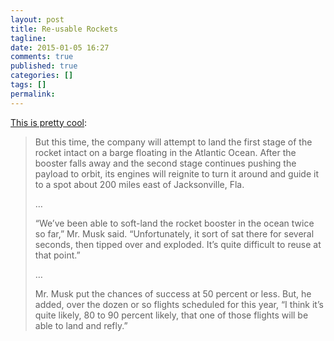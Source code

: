 ```yaml
---
layout: post
title: Re-usable Rockets
tagline:
date: 2015-01-05 16:27
comments: true
published: true
categories: []
tags: []
permalink:
---
```

[This is pretty cool](http://www.nytimes.com/2015/01/05/science/space/next-frontier-for-spacex-and-elon-musk-landing-a-rocket-on-earth.html):

> But this time, the company will attempt to land the first stage of the rocket intact on a barge floating in the Atlantic Ocean. After the booster falls away and the second stage continues pushing the payload to orbit, its engines will reignite to turn it around and guide it to a spot about 200 miles east of Jacksonville, Fla.
>
> …
>
> “We’ve been able to soft-land the rocket booster in the ocean twice so far,” Mr. Musk said. “Unfortunately, it sort of sat there for several seconds, then tipped over and exploded. It’s quite difficult to reuse at that point.”
>
> …
>
> Mr. Musk put the chances of success at 50 percent or less. But, he added, over the dozen or so flights scheduled for this year, “I think it’s quite likely, 80 to 90 percent likely, that one of those flights will be able to land and refly.”
